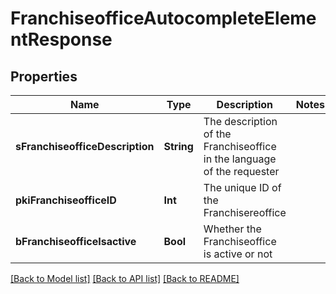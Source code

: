 # FranchiseofficeAutocompleteElementResponse

## Properties
Name | Type | Description | Notes
------------ | ------------- | ------------- | -------------
**sFranchiseofficeDescription** | **String** | The description of the Franchiseoffice in the language of the requester | 
**pkiFranchiseofficeID** | **Int** | The unique ID of the Franchisereoffice | 
**bFranchiseofficeIsactive** | **Bool** | Whether the Franchiseoffice is active or not | 

[[Back to Model list]](../README.md#documentation-for-models) [[Back to API list]](../README.md#documentation-for-api-endpoints) [[Back to README]](../README.md)


